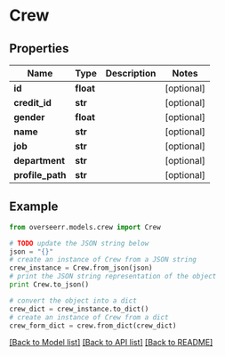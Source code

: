 # Crew


## Properties

Name | Type | Description | Notes
------------ | ------------- | ------------- | -------------
**id** | **float** |  | [optional] 
**credit_id** | **str** |  | [optional] 
**gender** | **float** |  | [optional] 
**name** | **str** |  | [optional] 
**job** | **str** |  | [optional] 
**department** | **str** |  | [optional] 
**profile_path** | **str** |  | [optional] 

## Example

```python
from overseerr.models.crew import Crew

# TODO update the JSON string below
json = "{}"
# create an instance of Crew from a JSON string
crew_instance = Crew.from_json(json)
# print the JSON string representation of the object
print Crew.to_json()

# convert the object into a dict
crew_dict = crew_instance.to_dict()
# create an instance of Crew from a dict
crew_form_dict = crew.from_dict(crew_dict)
```
[[Back to Model list]](../README.md#documentation-for-models) [[Back to API list]](../README.md#documentation-for-api-endpoints) [[Back to README]](../README.md)


